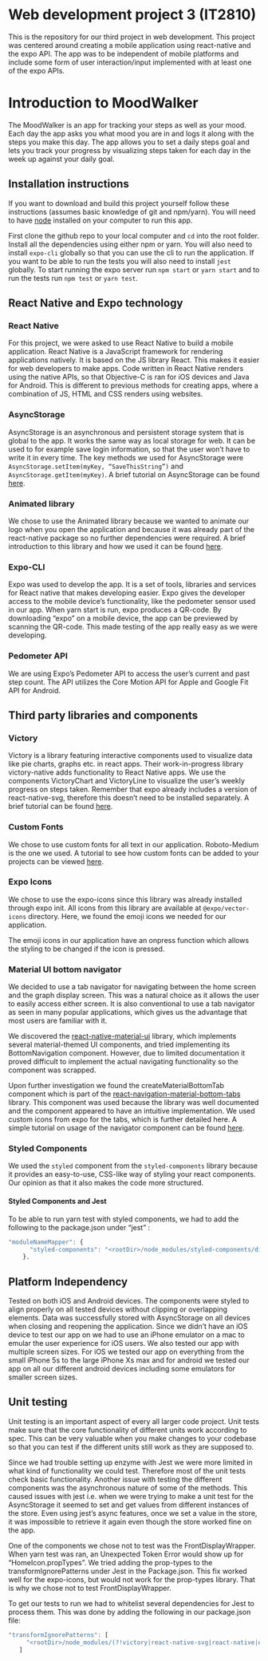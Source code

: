 # Web development project 3 (IT2810)
This is the repository for our third project in web development. This project was centered around creating a mobile application using
react-native and the expo API. The app was to be independent of mobile platforms and include some form of user interaction/input
implemented with at least one of the expo APIs.

# Introduction to MoodWalker
The MoodWalker is an app for tracking your steps as well as your mood. Each day the app asks you what mood you are in and logs it along with the steps you make this day. The app allows you to set a daily steps goal and lets you track your progress by visualizing steps taken for each day in the week up against your daily goal.

## Installation instructions
If you want to download and build this project yourself follow these instructions (assumes basic knowledge of git and npm/yarn).
You will need to have [node](https://nodejs.org/en/download/) installed on your computer to run this app.

First clone the github repo to your local computer and `cd` into the root folder. Install all the dependencies using either npm or yarn.
You will also need to install `expo-cli` globally so that you can use the cli to run the application. If you want to be able to run the
tests you will also need to install `jest` globally. To start running the expo server run `npm start` or `yarn start` and to run the tests
run `npm test` or `yarn test`.

## React Native and Expo technology

### React Native
For this project, we were asked to use React Native to build a mobile application. React Native is a JavaScript framework for rendering applications natively. It is based on the JS library React. This makes it easier for web developers to make apps. Code written in React Native renders using the native APIs, so that Objective-C is ran for iOS devices and Java for Android. This is different to previous methods for creating apps, where a combination of JS, HTML and CSS renders using websites.

### AsyncStorage
AsyncStorage is an asynchronous and persistent storage system that is global to the app. It works the same way as local storage for web. It can be used to for example save login information, so that the user won’t have to write it in every time.
The key methods we used for AsyncStorage were `AsyncStorage.setItem(myKey, “SaveThisString”)` and `AsyncStorage.getItem(myKey)`. A brief tutorial on AsyncStorage can be found [here](../tutorials/asyncstorageTutorial.md/).

### Animated library
We chose to use the Animated library because we wanted to animate our logo when you open the application and because it was already part of the react-native package so no further dependencies were required. A brief introduction to this library and how we used it can be found [here](../tutorials/animatedLibrary.md).

### Expo-CLI
Expo was used to develop the app. It is a set of tools, libraries and services for React native that makes developing easier. Expo gives the developer access to the mobile device’s functionality, like the pedometer sensor used in our app. When yarn start is run, expo produces a QR-code. By downloading “expo” on a mobile device, the app can be previewed by scanning the QR-code. This made testing of the app really easy as we were developing.

### Pedometer API
We are using Expo’s Pedometer API to access the user’s current and past step count. The API utilizes the Core Motion API for Apple and Google Fit API for Android. 

## Third party libraries and components

### Victory
Victory is a library featuring interactive components used to visualize data like pie charts, graphs etc. in react apps. Their work-in-progress library victory-native adds functionality to React Native apps. We use the components VictoryChart and VictoryLine to visualize the user’s weekly progress on steps taken. Remember that expo already includes a version of react-native-svg, therefore this doesn’t need to be installed separately. A brief tutorial can be found [here](../tutorials/victoryTutorial.md/).

### Custom Fonts
We chose to use custom fonts for all text in our application. Roboto-Medium is the one we used. A tutorial to see how custom fonts can be added to your projects can be viewed [here](../tutorials/CustomFonts.md).

### Expo Icons
We chose to use the expo-icons since this library was already installed through expo init. All icons from this library are available at `@expo/vector-icons` directory. Here, we found the emoji icons we needed for our application.

The emoji icons in our application have an onpress function which allows the styling to be changed if the icon is pressed.

### Material UI bottom navigator
We decided to use a tab navigator for navigating between the home screen and the graph display screen. This was a natural choice as it allows the user to easily access either screen. It is also conventional to use a tab navigator as seen in many popular applications, which gives us the advantage that most users are familiar with it.

We discovered the [react-native-material-ui](https://github.com/xotahal/react-native-material-ui) library, which implements several material-themed UI components, and tried implementing its BottomNavigation component. However, due to limited documentation it proved difficult to implement the actual navigating functionality so the component was scrapped. 

Upon further investigation we found the createMaterialBottomTab component which is part of the [react-navigation-material-bottom-tabs](https://reactnavigation.org/docs/en/material-bottom-tab-navigator.html) library. This component was used because the library was well documented and the component appeared to have an intuitive implementation. We used custom icons from expo for the tabs, which is further detailed here. A simple tutorial on usage of the navigator component can be found [here](../tutorials/bottomNavigator.md).

### Styled Components
We used the `styled` component from the `styled-components` library because it provides an easy-to-use, CSS-like way of styling your react components. Our opinion as that it also makes the code more structured. 

#### Styled Components and Jest 
To be able to run yarn test with styled components, we had to add the following to the package.json under “jest” : 
```javascript
"moduleNameMapper": {
      "styled-components": "<rootDir>/node_modules/styled-components/dist/styled-components.native.cjs.js"
    },
```

## Platform Independency
Tested on both iOS and Android devices. The components were styled to align properly on all tested devices without clipping or overlapping elements. Data was successfully stored with AsyncStorage on all devices when closing and reopening the application. Since we didn’t have an iOS device to test our app on we had to use an iPhone emulator on a mac to emular the user experience for iOS users. We also tested our app with multiple screen sizes. For iOS we tested our app on everything from the small iPhone 5s to the large iPhone Xs max and for android we tested our app on all our different android devices including some emulators for smaller screen sizes.

## Unit testing
Unit testing is an important aspect of every all larger code project. Unit tests make sure that the core functionality of different units work according to spec. This can be very valuable when you make changes to your codebase so that you can test if the different units still work as they are supposed to.

Since we had trouble setting up enzyme with Jest we were more limited in what kind of functionality we could test. Therefore most of the unit tests check basic functionality. Another issue with testing the different components was the asynchronous nature of some of the methods. This caused issues with jest i.e. when we were trying to make a unit test for the AsyncStorage it seemed to set and get values from different instances of the store. Even using jest’s async features, once we set a value in the store, it was impossible to retrieve it again even though the store worked fine on the app.

One of the components we chose not to test was the FrontDisplayWrapper. When yarn test was ran, an Unexpected Token Error would show up for “HomeIcon.propTypes”. We tried adding the prop-types to the transformIgnorePatterns under Jest in the Package.json. This fix worked well for the expo-icons, but would not work for the prop-types library. That is why we chose not to test FrontDisplayWrapper.

To get our tests to run we had to whitelist several dependencies for Jest to process them. This was done by adding the following in our package.json file:
```javascript
"transformIgnorePatterns": [
     "<rootDir>/node_modules/(?!victory|react-native-svg|react-native|expo-react-native-adapter|expo|@expo/vector-icons|prop-types)"
   ]
```
